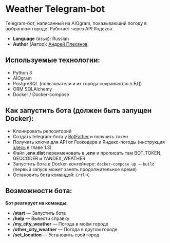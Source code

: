 # Weather Telegram-bot

Telegram-бот, написанный на AIOgram, показывающий погоду в выбранном городе.
Работает через API Яндекса.

- **Language** (язык): Russian
- **Author** (Автор): [Андрей Плеханов](https://t.me/andryplekhanov)

## Используемые технологии:
- Python 3
- AIOgram
- PostgreSQL (пользователи и их города сохраняются в БД)
- ORM SQLAlchemy
- Docker / Docker-compose

## Как запустить бота (должен быть запущен Docker):
- Клонировать репозиторий
- Создать telegram-бота у [BotFather](https://t.me/BotFather) и получить токен
- Получить ключи для API от Геокодера и Яндекс-погоды (инструкция [здесь](https://stepik.org/course/124179/) в главе 1.3)
- Файл **.env.dist** переименовать в **.env** и прописать там BOT_TOKEN, GEOCODER и YANDEX_WEATHER
- Запустить бота в Docker-контейнере: `docker-compose up —-build` (первый запуск может занять продолжительное время)
- Остановить бота командой: `Crtl+C`

## Возможности бота:

**Бот реагирует на команды:**

- **/start** — Запустить бота
- **/help** — Вывести справку
- **/my_city_weather** — Погода в моём городе
- **/other_city_weather** — Погода в другом городе
- **/set_location** — Установить свой город

